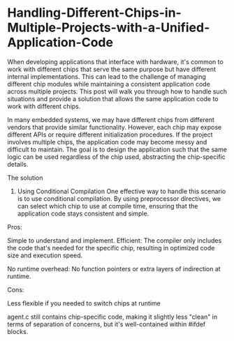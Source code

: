 # Handling-Different-Chips-in-Multiple-Projects-with-a-Unified-Application-Code


When developing applications that interface with hardware, it's common to work with different chips that serve the same purpose but have different internal implementations. This can lead to the challenge of managing different chip modules while maintaining a consistent application code across multiple projects. This post will walk you through how to handle such situations and provide a solution that allows the same application code to work with different chips.

In many embedded systems, we may have different chips from different vendors that provide similar functionality. However, each chip may expose different APIs or require different initialization procedures. If the project involves multiple chips, the application code may become messy and difficult to maintain. The goal is to design the application such that the same logic can be used regardless of the chip used, abstracting the chip-specific details.

The solution

1. Using Conditional Compilation
One effective way to handle this scenario is to use conditional compilation. By using preprocessor directives, we can select which chip to use at compile time, ensuring that the application code stays consistent and simple.

Pros:

Simple to understand and implement.
Efficient: The compiler only includes the code that's needed for the specific chip, resulting in optimized code size and execution speed.

No runtime overhead: No function pointers or extra layers of indirection at runtime.

Cons:

Less flexible if you needed to switch chips at runtime

agent.c still contains chip-specific code, making it slightly less "clean" in terms of separation of concerns, but it's well-contained within #ifdef blocks.

 
